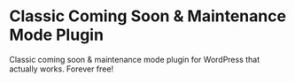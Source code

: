 # Classic Coming Soon & Maintenance Mode Plugin
Classic coming soon &amp; maintenance mode plugin for WordPress that actually works. Forever free!
